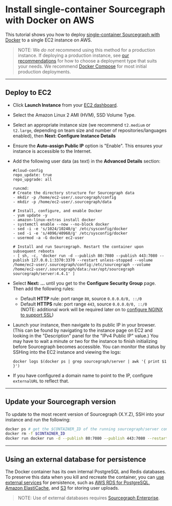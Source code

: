 # Install single-container Sourcegraph with Docker on AWS

This tutorial shows you how to deploy [single-container Sourcegraph with Docker](./index.md) to a single EC2 instance on AWS.

> NOTE: We *do not* recommend using this method for a production instance. If deploying a production instance, see [our recommendations](../index.md) for how to choose a deployment type that suits your needs. We recommend [Docker Compose](../docker-compose/aws.md) for most initial production deployments.

---

## Deploy to EC2

- Click **Launch Instance** from your [EC2 dashboard](https://console.aws.amazon.com/ec2/v2/home).
- Select the Amazon Linux 2 AMI (HVM), SSD Volume Type.
- Select an appropriate instance size (we recommend `t2.medium` or `t2.large`, depending on team size and number of repositories/languages enabled), then **Next: Configure Instance Details**
- Ensure the **Auto-assign Public IP** option is "Enable". This ensures your instance is accessible to the Internet.
- Add the following user data (as text) in the **Advanced Details** section:

   ```
   #cloud-config
   repo_update: true
   repo_upgrade: all

   runcmd:
   # Create the directory structure for Sourcegraph data
   - mkdir -p /home/ec2-user/.sourcegraph/config
   - mkdir -p /home/ec2-user/.sourcegraph/data

   # Install, configure, and enable Docker
   - yum update -y
   - amazon-linux-extras install docker
   - systemctl enable --now --no-block docker
   - sed -i -e 's/1024/10240/g' /etc/sysconfig/docker
   - sed -i -e 's/4096/40960/g' /etc/sysconfig/docker
   - usermod -a -G docker ec2-user

   # Install and run Sourcegraph. Restart the container upon subsequent reboots
   - [ sh, -c, 'docker run -d --publish 80:7080 --publish 443:7080 --publish 127.0.0.1:3370:3370 --restart unless-stopped --volume /home/ec2-user/.sourcegraph/config:/etc/sourcegraph --volume /home/ec2-user/.sourcegraph/data:/var/opt/sourcegraph sourcegraph/server:4.4.1' ]
   ```

- Select **Next: ...** until you get to the **Configure Security Group** page. Then add the following rules:
  - Default **HTTP** rule: port range `80`, source `0.0.0.0/0, ::/0`
  - Default **HTTPS** rule: port range `443`, source `0.0.0.0/0, ::/0`<br>(NOTE: additional work will be required later on to [configure NGINX to support SSL](../../../admin/http_https_configuration.md#nginx-ssl-https-configuration))
- Launch your instance, then navigate to its public IP in your browser. (This can be found by navigating to the instance page on EC2 and looking in the "Description" panel for the "IPv4 Public IP" value.) You may have to wait a minute or two for the instance to finish initializing before Sourcegraph becomes accessible. You can monitor the status by SSHing into the EC2 instance and viewing the logs:

     ```
     docker logs $(docker ps | grep sourcegraph/server | awk '{ print $1 }')
     ```
- If you have configured a domain name to point to the IP, configure `externalURL` to reflect that.


  <!-- - mention you might have to wait a bit for the Docker container to fully spin up (include instructions for checking logs for health) -->

---

## Update your Sourcegraph version

To update to the most recent version of Sourcegraph (X.Y.Z), SSH into your instance and run the following:

```bash
docker ps # get the $CONTAINER_ID of the running sourcegraph/server container
docker rm -f $CONTAINER_ID
docker run docker run -d --publish 80:7080 --publish 443:7080 --restart unless-stopped --volume /home/ec2-user/.sourcegraph/config:/etc/sourcegraph --volume /home/ec2-user/.sourcegraph/data:/var/opt/sourcegraph sourcegraph/server:X.Y.Z
```

---

## Using an external database for persistence

The Docker container has its own internal PostgreSQL and Redis databases. To preserve this data when you kill and recreate the container, you can [use external services](../../external_services/index.md) for persistence, such as [AWS RDS for PostgreSQL](https://aws.amazon.com/rds/), [Amazon ElastiCache](https://aws.amazon.com/elasticache/redis/), and [S3](https://aws.amazon.com/s3/) for storing user uploads.

> NOTE: Use of external databases requires [Sourcegraph Enterprise](https://about.sourcegraph.com/pricing).
